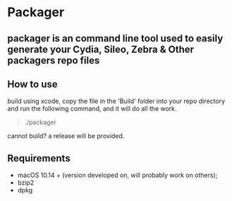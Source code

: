Packager
===============

## packager is an command line tool used to easily generate your Cydia, Sileo, Zebra & Other packagers repo files

## How to use

build using xcode, copy the file in the 'Build' folder into your repo directory and run the following command, and it will do all the work.
> ./packager

cannot build? a release will be provided.

Requirements
---------------
* macOS 10.14 + (version developed on, will probably work on others);
* bzip2
* dpkg

